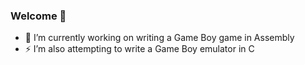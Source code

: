 ### Welcome 👋

- 🔭 I’m currently working on writing a Game Boy game in Assembly
- ⚡ I’m also attempting to write a Game Boy emulator in C
